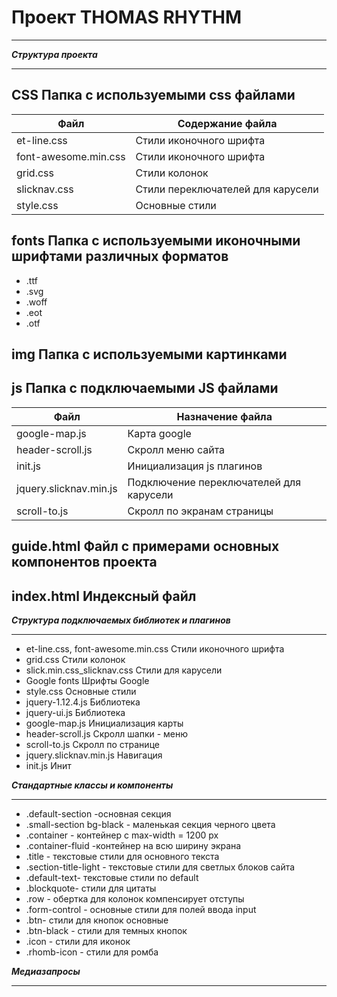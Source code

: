 # Проект  THOMAS RHYTHM
***

***Структура проекта***
***
## CSS Папка с используемыми css файлами 
Файл                | Содержание файла
-------------------- | -----------------
et-line.css          | Стили иконочного шрифта 
font-awesome.min.css | Стили иконочного шрифта
grid.css             | Стили колонок
slicknav.css         | Стили переключателей для карусели
style.css            | Основные стили 

## fonts Папка с используемыми иконочными шрифтами различных форматов
* .ttf
* .svg
* .woff
* .eot
* .otf

## img Папка с используемыми картинками

## js Папка с подключаемыми JS файлами
Файл                  | Назначение файла
----------------------|-----------------
google-map.js         | Карта google
header-scroll.js      | Скролл меню сайта
init.js               | Инициализация js плагинов 
jquery.slicknav.min.js| Подключение переключателей для карусели
scroll-to.js          | Скролл по экранам страницы

## guide.html Файл с примерами основных компонентов проекта

## index.html Индексный файл

***Структура подключаемых библиотек и плагинов***
***
* et-line.css, font-awesome.min.css      Стили иконочного шрифта 
* grid.css Стили колонок
* slick.min.css_slicknav.css Стили для карусели
* Google fonts Шрифты Google
* style.css Основные стили
* jquery-1.12.4.js Библиотека
* jquery-ui.js Библиотека
* google-map.js Инициализация карты
* header-scroll.js Скролл шапки - меню
* scroll-to.js Скролл по  странице
* jquery.slicknav.min.js Навигация
* init.js Инит



***Стандартные классы и компоненты***
***
* .default-section -основная секция
* .small-section bg-black - маленькая секция черного цвета
* .container - контейнер с max-width = 1200 px
* .container-fluid -контейнер на всю ширину экрана 
* .title - текстовые стили для основного текста
* .section-title-light - текстовые стили для светлых блоков сайта
* .default-text- текстовые стили по default
* .blockquote- стили для цитаты
* .row - обертка для колонок компенсирует отступы
* .form-control - основные стили для полей ввода input
* .btn- стили для кнопок основные
* .btn-black - стили для темных кнопок
* .icon - стили для иконок
* .rhomb-icon - стили для ромба





***Медиазапросы***
***



